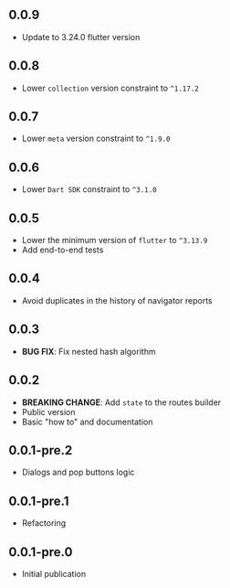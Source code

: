 ## 0.0.9

- Update to 3.24.0 flutter version

## 0.0.8

- Lower `collection` version constraint to `^1.17.2`

## 0.0.7

- Lower `meta` version constraint to `^1.9.0`

## 0.0.6

- Lower `Dart SDK` constraint to `^3.1.0`

## 0.0.5

- Lower the minimum version of `flutter` to `^3.13.9`
- Add end-to-end tests

## 0.0.4

- Avoid duplicates in the history of navigator reports

## 0.0.3

- **BUG FIX**: Fix nested hash algorithm

## 0.0.2

- **BREAKING CHANGE**: Add `state` to the routes builder
- Public version
- Basic "how to" and documentation

## 0.0.1-pre.2

- Dialogs and pop buttons logic

## 0.0.1-pre.1

- Refactoring

## 0.0.1-pre.0

- Initial publication
